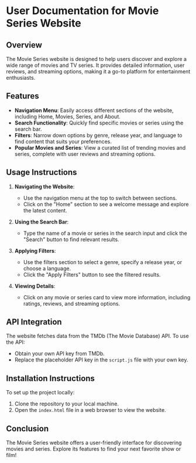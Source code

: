 # User Documentation for Movie Series Website

## Overview
The Movie Series website is designed to help users discover and explore a wide range of movies and TV series. It provides detailed information, user reviews, and streaming options, making it a go-to platform for entertainment enthusiasts.

## Features
- **Navigation Menu**: Easily access different sections of the website, including Home, Movies, Series, and About.
- **Search Functionality**: Quickly find specific movies or series using the search bar.
- **Filters**: Narrow down options by genre, release year, and language to find content that suits your preferences.
- **Popular Movies and Series**: View a curated list of trending movies and series, complete with user reviews and streaming options.

## Usage Instructions
1. **Navigating the Website**:
   - Use the navigation menu at the top to switch between sections.
   - Click on the "Home" section to see a welcome message and explore the latest content.

2. **Using the Search Bar**:
   - Type the name of a movie or series in the search input and click the "Search" button to find relevant results.

3. **Applying Filters**:
   - Use the filters section to select a genre, specify a release year, or choose a language.
   - Click the "Apply Filters" button to see the filtered results.

4. **Viewing Details**:
   - Click on any movie or series card to view more information, including ratings, reviews, and streaming options.

## API Integration
The website fetches data from the TMDb (The Movie Database) API. To use the API:
- Obtain your own API key from TMDb.
- Replace the placeholder API key in the `script.js` file with your own key.

## Installation Instructions
To set up the project locally:
1. Clone the repository to your local machine.
2. Open the `index.html` file in a web browser to view the website.

## Conclusion
The Movie Series website offers a user-friendly interface for discovering movies and series. Explore its features to find your next favorite show or film!
